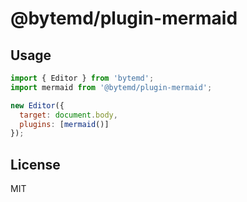# @bytemd/plugin-mermaid

## Usage

```js
import { Editor } from 'bytemd';
import mermaid from '@bytemd/plugin-mermaid';

new Editor({
  target: document.body,
  plugins: [mermaid()]
});
```

## License

MIT
